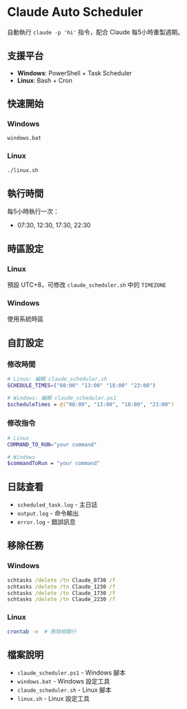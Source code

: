 # Claude Auto Scheduler

自動執行 `claude -p 'hi'` 指令，配合 Claude 每5小時重製週期。

## 支援平台

- **Windows**: PowerShell + Task Scheduler
- **Linux**: Bash + Cron

## 快速開始

### Windows
```cmd
windows.bat
```

### Linux
```bash
./linux.sh
```

## 執行時間

每5小時執行一次：
- 07:30, 12:30, 17:30, 22:30

## 時區設定

### Linux
預設 UTC+8，可修改 `claude_scheduler.sh` 中的 `TIMEZONE`

### Windows
使用系統時區

## 自訂設定

### 修改時間
```bash
# Linux: 編輯 claude_scheduler.sh
SCHEDULE_TIMES=("08:00" "13:00" "18:00" "23:00")

# Windows: 編輯 claude_scheduler.ps1
$scheduleTimes = @("08:00", "13:00", "18:00", "23:00")
```

### 修改指令
```bash
# Linux
COMMAND_TO_RUN="your command"

# Windows
$commandToRun = "your command"
```

## 日誌查看

- `scheduled_task.log` - 主日誌
- `output.log` - 命令輸出
- `error.log` - 錯誤訊息

## 移除任務

### Windows
```cmd
schtasks /delete /tn Claude_0730 /f
schtasks /delete /tn Claude_1230 /f
schtasks /delete /tn Claude_1730 /f
schtasks /delete /tn Claude_2230 /f
```

### Linux
```bash
crontab -e  # 刪除相關行
```

## 檔案說明

- `claude_scheduler.ps1` - Windows 腳本
- `windows.bat` - Windows 設定工具
- `claude_scheduler.sh` - Linux 腳本
- `linux.sh` - Linux 設定工具
